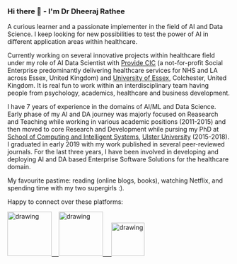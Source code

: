 ### Hi there 👋 - I'm Dr Dheeraj Rathee

A curious learner and a passionate implementer in the field of AI and Data Science. I keep looking for new possibilities to test the power of AI in different application areas within healthcare. 

Currently working on several innovative projects within healthcare field under my role of AI Data Scientist with <a href="https://www.provide.org.uk/" target="_blank">Provide CIC</a> (a not-for-profit Social Enterprise predominantly delivering healthcare services for NHS and LA across Essex, United Kingdom) and <a href="https://www.essex.ac.uk/" target="_blank">University of Essex</a>, Colchester, United Kingdom. It is real fun to work within an interdisciplinary team having people from psychology, academics, healthcare and business development.   

I have 7 years of experience in the domains of AI/ML and Data Science. Early phase of my AI and DA journey was majorly focused on Reasearch and Teaching while working in various academic positions (2011-2015) and then moved to core Research and Development while pursing my PhD at <a href="https://www.ulster.ac.uk/departments/dvc/cebe/school-of-computing-engineering-and-intelligent-systems" target="_blank">School of Computing and Intelligent Systems</a>, <a href="https://www.ulster.ac.uk/" target="_blank">Ulster University</a>  (2015-2018). I graduated in early 2019 with my work published in several peer-reviewed journals. For the last three years, I have been involved in developing and deploying AI and DA based Enterprise Software Solutions for the healthcare domain.

My favourite pastime: reading (online blogs, books), watching Netflix, and spending time with my two supergirls :). 

Happy to connect over these platforms:

<a href="https://www.youtube.com/channel/UCYlOdJBJQN4c7k25uzwSwJA"><img src="https://res.cloudinary.com/importdata/image/upload/v1595012354/yt_logo_jjgys4.png" alt="drawing" width="100"/>&nbsp;&nbsp;&nbsp;&nbsp;<a href="https://www.linkedin.com/in/dheeraj-rathee-phd-2a816297/"><img src="https://res.cloudinary.com/importdata/image/upload/v1595012354/linkedin_t9qiwy.png" alt="drawing" width="100"/> &nbsp;&nbsp;&nbsp;&nbsp;<a href="https://www.researchgate.net/profile/Dheeraj-Rathee"><img src="https://www.karriereletter.de/wp-content/uploads/2015/11/RG_Logo.png" alt="drawing" width="75"/>
<!--
**dheerajrathee/dheerajrathee** is a ✨ _special_ ✨ repository because its `README.md` (this file) appears on your GitHub profile.

Here are some ideas to get you started:

- 🔭 I’m currently working on ...
- 🌱 I’m currently learning ...
- 👯 I’m looking to collaborate on ...
- 🤔 I’m looking for help with ...
- 💬 Ask me about ...
- 📫 How to reach me: ...
- 😄 Pronouns: ...
- ⚡ Fun fact: ...
-->
